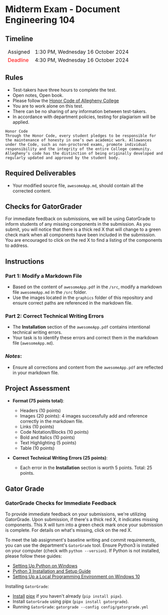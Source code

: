 # Midterm Exam - Document Engineering 104

## Timeline
<table>
  <thead>
      <td style="text-align:left;">Assigned</td>
      <td style="text-align:left;">1:30 PM, Wednesday 16 October 2024</td>
  </thead>
  <tfoot>
      <td style="text-align:left; color: red;">Deadline</td>
      <td style="text-align:left;">4:30 PM, Wednesday 16 October 2024</td>
  </tfoot>
</table>

## Rules
- Test-takers have three hours to complete the test.
- Open notes, Open book.
- Please follow the [Honor Code of Allegheny College](https://sites.allegheny.edu/about/honor-code/)
- You are to work alone on this test.
- There can be no sharing of any information between test-takers.
- In accordance with department policies, testing for plagiarism will be applied.

```
Honor Code
Through the Honor Code, every student pledges to be responsible for the maintenance of honesty in one’s own academic work. Allowances under the Code, such as non-proctored exams, promote individual responsibility and the integrity of the entire College community. Allegheny’s code has the distinction of being originally developed and regularly updated and approved by the student body.
```

## Required Deliverables
- Your modified source file, `awesomeApp.md`, should contain all the corrected content.

## Checks for GatorGrader
For immediate feedback on submissions, we will be using GatorGrade to inform students of any missing components in the submission. As you submit, you will notice that there is a thick red X that will change to a green check mark when all components have been included in the submission. You are encouraged to click on the red X to find a listing of the components to address.

## Instructions

### Part 1: Modify a Markdown File
- Based on the content of `awesomeApp.pdf` in the `/src`, modify a markdown file `awesomeApp.md` in the `/src` folder.
- Use the images located in the `graphics` folder of this repository and ensure correct paths are referenced in the markdown file.

### Part 2: Correct Technical Writing Errors
- The **Installation** section of the `awesomeApp.pdf` contains intentional technical writing errors.
- Your task is to identify these errors and correct them in the markdown file (`awesomeApp.md`).

### _Notes_:
- Ensure all corrections and content from the `awesomeApp.pdf` are reflected in your markdown file.

## Project Assessment
- **Format (75 points total)**:
    - Headers (10 points)
    - Images (20 points): 4 images successfully add and reference correctly in the markdown file.
    - Links (10 points)
    - Code Notation/Blocks (10 points)
    - Bold and Italics (10 points)
    - Text Highlighting (5 points)
    - Table (10 points)

- **Correct Technical Writing Errors (25 points)**:
  - Each error in the **Installation** section is worth 5 points. Total: 25 points.

## Gator Grade
### GatorGrade Checks for Immediate Feedback

To provide immediate feedback on your submissions, we're utilizing GatorGrade. Upon submission, if there's a thick red X, it indicates missing components. This X will turn into a green check mark once your submission is complete. For details on what's missing, click on the red X.

To meet the lab assignment's baseline writing and commit requirements, you can use the department's `GatorGrade` tool. Ensure Python3 is installed on your computer (check with `python --version`). If Python is not installed, please follow these guides:

- [Setting Up Python on Windows](https://realpython.com/lessons/python-windows-setup/)
- [Python 3 Installation and Setup Guide](https://realpython.com/installing-python/)
- [Setting Up a Local Programming Environment on Windows 10](https://www.digitalocean.com/community/tutorials/how-to-install-python-3-and-set-up-a-local-programming-environment-on-windows-10)

Installing `GatorGrade`:

- [Install](https://pipx.pypa.io/stable/) [pipx](https://pipx.pypa.io/stable/) if you haven't already (`pip install pipx`).
- Install `GatorGrade` using pipx (`pipx install gatorgrade`).
- Running `GatorGrade`:
 `gatorgrade --config config/gatorgrade.yml`
